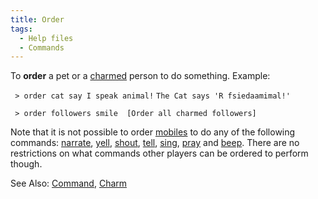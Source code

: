 ```yaml
---
title: Order
tags:
  - Help files
  - Commands
---
```

To **order** a pet or a [charmed](charm "wikilink") person to do
something. Example:

` > order cat say I speak animal!`
`The Cat says 'R fsiedaamimal!'`

` > order followers smile  [Order all charmed followers]`

Note that it is not possible to order [mobiles](mobile "wikilink") to do
any of the following commands: [narrate](narrate "wikilink"),
[yell](yell "wikilink"), [shout](shout "wikilink"),
[tell](tell "wikilink"), [sing](sing "wikilink"),
[pray](pray "wikilink") and [beep](beep "wikilink"). There are no
restrictions on what commands other players can be ordered to perform
though.

See Also: [Command](Command "wikilink"), [Charm](Charm "wikilink")
 